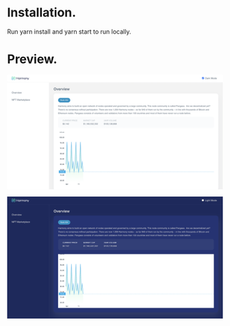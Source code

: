# Installation.

Run yarn install and yarn start to run locally.

# Preview.

![alt text](./home-screen.png)

![alt text](./home-screen-dark.png)
